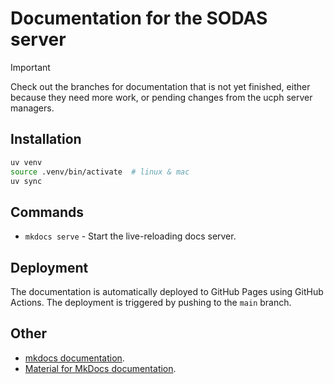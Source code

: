 # Documentation for the SODAS server

> [!IMPORTANT]  
> Check out the branches for documentation that is not yet finished, either
> because they need more work, or pending changes from the ucph server
> managers.

## Installation

```bash
uv venv
source .venv/bin/activate  # linux & mac
uv sync
```

## Commands

- `mkdocs serve` - Start the live-reloading docs server.

## Deployment

The documentation is automatically deployed to GitHub Pages using GitHub Actions. The deployment is triggered by pushing to the `main` branch.

## Other

- [mkdocs documentation](https://www.mkdocs.org).
- [Material for MkDocs documentation](https://squidfunk.github.io/mkdocs-material/).

